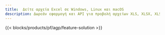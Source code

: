```yaml
---
title:  Δείτε αρχεία Excel σε Windows, Linux και macOS
description: Δωρεάν εφαρμογή και API για προβολή αρχείων XLS, XLSX, XLSB, XLT, XLTX, XLTM, XLSM και ODS
---
```

{{< blocks/products/pf/agp/feature-solution >}} 

